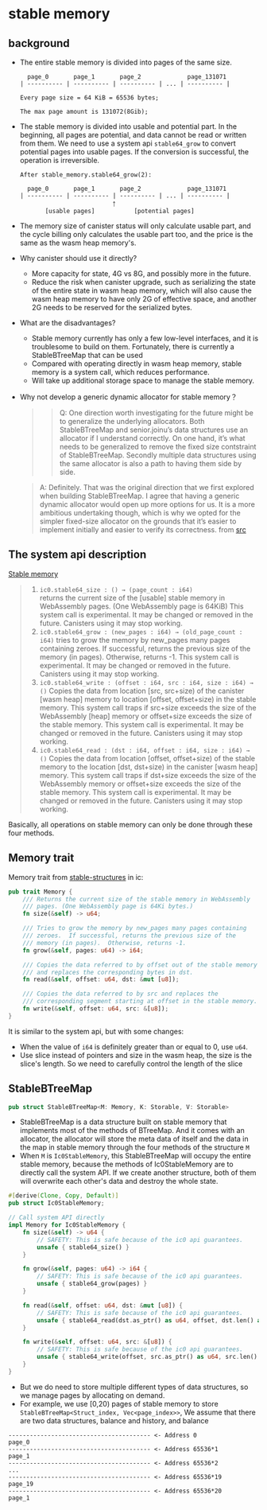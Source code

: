 # stable memory

## background
* The entire stable memory is divided into pages of the same size.
    ```
      page_0       page_1       page_2             page_131071
    | ---------- | ---------- | ---------- | ... | ---------- | 

    Every page size = 64 KiB = 65536 bytes;

    The max page amount is 131072(8Gib);
    ```
* The stable memory is divided into usable and potential part. In the beginning, all pages are potential, and data cannot be read or written from them. We need to use a system api `stable64_grow` to convert potential pages into usable pages. If the conversion is successful, the operation is irreversible.
    ```
    After stable_memory.stable64_grow(2):

      page_0       page_1       page_2             page_131071
    | ---------- | ---------- | ---------- | ... | ---------- | 
                              ￪
           [usable pages]           [potential pages] 
    ```  
* The memory size of canister status will only calculate usable part, and the cycle billing only calculates the usable part too, and the price is the same as the wasm heap memory's.
* Why canister should use it directly?
   * More capacity for state, 4G vs 8G, and possibly more in the future.
   * Reduce the risk when canister upgrade, such as serializing the state of the entire state in wasm heap memory, which will also cause the wasm heap memory to have only 2G of effective space, and another 2G needs to be reserved for the serialized bytes.
* What are the disadvantages?
  * Stable memory currently has only a few low-level interfaces, and it is troublesome to build on them. Fortunately, there is currently a StableBTreeMap that can be used
  * Compared with operating directly in wasm heap memory, stable memory is a system call, which reduces performance.
  * Will take up additional storage space to manage the stable memory.
* Why not develop a generic dynamic allocator for stable memory？
  >> Q: One direction worth investigating for the future might be to generalize the underlying allocators. Both StableBTreeMap and senior.joinu’s data structures use an allocator if I understand correctly. On one hand, it’s what needs to be generalized to remove the fixed size contstraint of StableBTreeMap. Secondly multiple data structures using the same allocator is also a path to having them side by side.

  > A: Definitely. That was the original direction that we first explored when building StableBTreeMap. I agree that having a generic dynamic allocator would open up more options for us. It is a more ambitious undertaking though, which is why we opted for the simpler fixed-size allocator on the grounds that it’s easier to implement initially and easier to verify its correctness.
  from [src](https://forum.dfinity.org/t/stablebtreemap-in-canisters/14210/12)

## The system api description
[Stable memory](https://internetcomputer.org/docs/current/references/ic-interface-spec/#system-api-stable-memory)
> 1. `ic0.stable64_size : () → (page_count : i64)`  
    returns the current size of the [usable] stable memory in WebAssembly pages. (One WebAssembly page is 64KiB)
    This system call is experimental. It may be changed or removed in the future. Canisters using it may stop working.
> 2. `ic0.stable64_grow : (new_pages : i64) → (old_page_count : i64)`
    tries to grow the memory by new_pages many pages containing zeroes.
    If successful, returns the previous size of the memory (in pages). Otherwise, returns -1.
    This system call is experimental. It may be changed or removed in the future. Canisters using it may stop working.
> 3. `ic0.stable64_write : (offset : i64, src : i64, size : i64) → ()`
    Copies the data from location [src, src+size) of the canister [wasm heap] memory to location [offset, offset+size) in the stable memory.
    This system call traps if src+size exceeds the size of the WebAssembly [heap] memory or offset+size exceeds the size of the stable memory.
    This system call is experimental. It may be changed or removed in the future. Canisters using it may stop working.
> 4. `ic0.stable64_read : (dst : i64, offset : i64, size : i64) → ()`
    Copies the data from location [offset, offset+size) of the stable memory to the location [dst, dst+size) in the canister [wasm heap] memory.
    This system call traps if dst+size exceeds the size of the WebAssembly memory or offset+size exceeds the size of the stable memory.
     This system call is experimental. It may be changed or removed in the future. Canisters using it may stop working.  

Basically, all operations on stable memory can only be done through these four methods.

## Memory trait
Memory trait from [stable-structures](https://github.com/dfinity/ic/blob/8d7d9b44ee/rs/stable-structures/src/lib.rs#L25) in ic:
```rs
pub trait Memory {
    /// Returns the current size of the stable memory in WebAssembly
    /// pages. (One WebAssembly page is 64Ki bytes.)
    fn size(&self) -> u64;

    /// Tries to grow the memory by new_pages many pages containing
    /// zeroes.  If successful, returns the previous size of the
    /// memory (in pages).  Otherwise, returns -1.
    fn grow(&self, pages: u64) -> i64;

    /// Copies the data referred to by offset out of the stable memory
    /// and replaces the corresponding bytes in dst.
    fn read(&self, offset: u64, dst: &mut [u8]);

    /// Copies the data referred to by src and replaces the
    /// corresponding segment starting at offset in the stable memory.
    fn write(&self, offset: u64, src: &[u8]);
}
```
It is similar to the system api, but with some changes:
* When the value of `i64` is definitely greater than or equal to 0, use `u64`.
* Use slice instead of pointers and size in the wasm heap, the size is the slice's length. So we need to carefully control the length of the slice

 

## StableBTreeMap

```rs
pub struct StableBTreeMap<M: Memory, K: Storable, V: Storable>
```
* StableBTreeMap is a data structure built on stable memory that implements most of the methods of BTreeMap. And it comes with an allocator, the allocator will store the meta data of itself and the data in the map in stable memory through the four methods of the structure `M`
* When `M` is `Ic0StableMemory`, this StableBTreeMap will occupy the entire stable memory, because the methods of Ic0StableMemory are to directly call the system API. If we create another structure, both of them will overwrite each other's data and destroy the whole state.

```rs
#[derive(Clone, Copy, Default)]
pub struct Ic0StableMemory;

// Call system API directly
impl Memory for Ic0StableMemory {
    fn size(&self) -> u64 {
        // SAFETY: This is safe because of the ic0 api guarantees.
        unsafe { stable64_size() }
    }

    fn grow(&self, pages: u64) -> i64 {
        // SAFETY: This is safe because of the ic0 api guarantees.
        unsafe { stable64_grow(pages) }
    }

    fn read(&self, offset: u64, dst: &mut [u8]) {
        // SAFETY: This is safe because of the ic0 api guarantees.
        unsafe { stable64_read(dst.as_ptr() as u64, offset, dst.len() as u64) }
    }

    fn write(&self, offset: u64, src: &[u8]) {
        // SAFETY: This is safe because of the ic0 api guarantees.
        unsafe { stable64_write(offset, src.as_ptr() as u64, src.len() as u64) }
    }
}
```

* But we do need to store multiple different types of data structures, so we manage pages by allocating on demand.
* For example, we use [0,20) pages of stable memory to store `StableBTreeMap<Struct_index, Vec<page_index>>`, We assume that there are two data structures, balance and history, and balance
```
---------------------------------------- <- Address 0
page_0
---------------------------------------- <- Address 65536*1
page_1
---------------------------------------- <- Address 65536*2
...
---------------------------------------- <- Address 65536*19
page_19
---------------------------------------- <- Address 65536*20
page_1

